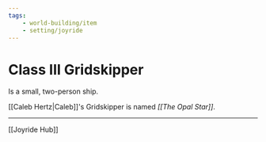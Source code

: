 ```yaml
---
tags:
    - world-building/item 
    - setting/joyride
---
```

# Class III Gridskipper

Is a small, two-person ship.

[[Caleb Hertz|Caleb]]'s Gridskipper is named _[[The Opal Star]]_.

---
[[Joyride Hub]]